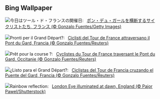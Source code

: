 ## Bing Wallpaper
![](https://www.bing.com/th?id=OHR.PelotonPont_JA-JP8854375139_UHD.jpg&w=1000)今日はツール・ド・フランスの開催日:&nbsp;&ensp;[ポン・デュ・ガールを横断するサイクリストたち, フランス (© Gonzalo Fuentes/Getty Images)](https://www.bing.com/th?id=OHR.PelotonPont_JA-JP8854375139_UHD.jpg)
<br><br/>
![](https://www.bing.com/th?id=OHR.PelotonPont_IT-IT1171234733_UHD.jpg&w=1000)Pronti per il Grand Départ?:&nbsp;&ensp;[Ciclisti del Tour de France attraversano il Pont du Gard, Francia (© Gonzalo Fuentes/Reuters)](https://www.bing.com/th?id=OHR.PelotonPont_IT-IT1171234733_UHD.jpg)
<br><br/>
![](https://www.bing.com/th?id=OHR.PelotonPont_FR-FR8876137653_UHD.jpg&w=1000)Prêt pour la course ?:&nbsp;&ensp;[Cyclistes du Tour de France traversant le Pont du Gard, Occitanie (© Gonzalo Fuentes/Reuters)](https://www.bing.com/th?id=OHR.PelotonPont_FR-FR8876137653_UHD.jpg)
<br><br/>
![](https://www.bing.com/th?id=OHR.PelotonPont_ES-ES5136624994_UHD.jpg&w=1000)¿Listo para el Grand Départ?:&nbsp;&ensp;[Ciclistas del Tour de Francia cruzando el Puente del Gard, Francia (© Gonzalo Fuentes/Reuters)](https://www.bing.com/th?id=OHR.PelotonPont_ES-ES5136624994_UHD.jpg)
<br><br/>
![](https://www.bing.com/th?id=OHR.LondonPride_EN-GB2746181543_UHD.jpg&w=1000)Rainbow reflection:&nbsp;&ensp;[London Eye illuminated at dawn, England (© Pajor Pawel/Shutterstock)](https://www.bing.com/th?id=OHR.LondonPride_EN-GB2746181543_UHD.jpg)
<br><br/>
